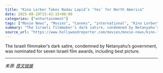 ```yaml
---
title: "Kino Lorber Takes Nadav Lapid’s ‘Yes’ for North America"
date: 2025-08-20T15:43:15+08:00
categories: ["entertainment"]
tags: ["Movie News", "Movies", "Cannes", "international", "Kino Lorber", "Nadav Lapid"]
summary: "The Israeli filmmaker’s dark satire, condemned by Netanyahu’s government, was nominated for seven Israeli film awards, including best picture."
source_url: "https://www.hollywoodreporter.com/movies/movie-news/kino-lorber-north-america-nadav-lapid-film-yes-1236348796/"
---
```


The Israeli filmmaker’s dark satire, condemned by Netanyahu’s government, was nominated for seven Israeli film awards, including best picture.

---

*来源: [原文链接](https://www.hollywoodreporter.com/movies/movie-news/kino-lorber-north-america-nadav-lapid-film-yes-1236348796/)*
